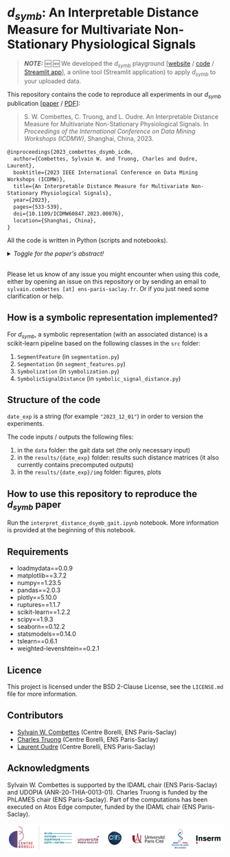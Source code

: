 # $d_{symb}$: An Interpretable Distance Measure for Multivariate Non-Stationary Physiological Signals

> **_NOTE:_** :new: :new: We developed the $d_{symb}$ playground [[website](https://sylvaincom.github.io/publication/2024-05-16-dsymb-icde) / [code](https://github.com/boniolp/dsymb-playground) / [Streamlit app](https://dsymb-playground.streamlit.app/)], a online tool (Streamlit application) to apply $d_{symb}$ to your uploaded data.

This repository contains the code to reproduce all experiments in our $d_{symb}$ publication [[paper](https://ieeexplore.ieee.org/abstract/document/10411636) / [PDF](http://www.laurentoudre.fr/publis/ICDM2023.pdf)]:
> S. W. Combettes, C. Truong, and L. Oudre.
An Interpretable Distance Measure for Multivariate Non-Stationary Physiological Signals.
In _Proceedings of the International Conference on Data Mining Workshops (ICDMW)_, Shanghai, China, 2023.

```
@inproceedings{2023_combettes_dsymb_icdm,
  author={Combettes, Sylvain W. and Truong, Charles and Oudre, Laurent},
  booktitle={2023 IEEE International Conference on Data Mining Workshops (ICDMW)}, 
  title={An Interpretable Distance Measure for Multivariate Non-Stationary Physiological Signals}, 
  year={2023},
  pages={533-539},
  doi={10.1109/ICDMW60847.2023.00076},
  location={Shanghai, China},
}
```

All the code is written in Python (scripts and notebooks).

<details><summary><i>Toggle for the paper's abstract!</i></summary>We introduce d_{symb}, a novel distance measure for comparing multivariate non-stationary physiological signals. Unlike most distance measures on multivariate signals such as variants of Dynamic Time Warping (DTW), d_{symb} can take into account their non-stationarity thanks to a symbolization step. This step is based on a change-point detection procedure, that splits a non-stationary signal into several stationary segments, followed by quantization using K-means clustering. The proposed distance measure leverages the general edit distance that is applied to the symbolic sequences. The performance of d_{symb} compared to two commonly used DTW variants is illustrated by applying it to physiological signals recorded during walking protocols. In particular, d_{symb} is shown to be interpretable: its symbolization detects the segments that correspond to salient behaviors. An open source GitHub repository is made available to reproduce all the experiments in Python.</details></br>

Please let us know of any issue you might encounter when using this code, either by opening an issue on this repository or by sending an email to `sylvain.combettes [at] ens-paris-saclay.fr`. Or if you just need some clarification or help.

## How is a symbolic representation implemented?

For $d_{symb}$, a symbolic representation (with an associated distance) is a scikit-learn pipeline based on the following classes in the `src` folder:
1. `SegmentFeature` (in `segmentation.py`)
1. `Segmentation` (in `segment_features.py`)
1. `Symbolization` (in `symbolization.py`)
1. `SymbolicSignalDistance` (in `symbolic_signal_distance.py`)

## Structure of the code

`date_exp` is a string (for example `"2023_12_01"`) in order to version the experiments.

The code inputs / outputs the following files:
1. in the `data` folder: the gait data set (the only necessary input)
1. in the `results/{date_exp}` folder: results such distance matrices (it also currently contains precomputed outputs)
1. in the `results/{date_exp}/img` folder: figures, plots

## How to use this repository to reproduce the $d_{symb}$ paper

Run the `interpret_distance_dsymb_gait.ipynb` notebook. More information is provided at the beginning of this notebook.

## Requirements

- loadmydata==0.0.9
- matplotlib==3.7.2
- numpy==1.23.5
- pandas==2.0.3
- plotly==5.10.0
- ruptures==1.1.7
- scikit-learn==1.2.2
- scipy==1.9.3
- seaborn==0.12.2
- statsmodels==0.14.0
- tslearn==0.6.1
- weighted-levenshtein==0.2.1

## Licence

This project is licensed under the BSD 2-Clause License, see the `LICENSE.md` file for more information.

## Contributors

* [Sylvain W. Combettes](https://sylvaincom.github.io/) (Centre Borelli, ENS Paris-Saclay)
* [Charles Truong](https://charles.doffy.net/) (Centre Borelli, ENS Paris-Saclay)
* [Laurent Oudre](http://www.laurentoudre.fr/) (Centre Borelli, ENS Paris-Saclay)

## Acknowledgments

Sylvain W. Combettes is supported by the IDAML chair (ENS Paris-Saclay) and UDOPIA (ANR-20-THIA-0013-01).
Charles Truong is funded by the PhLAMES chair (ENS Paris-Saclay).
Part of the computations has been executed on Atos Edge computer, funded by the IDAML chair (ENS Paris-Saclay).

<p align="center">
<img width="700" src="https://github.com/boniolp/dsymb-playground/blob/main/figures/cebo_logos.png"/>
</p>